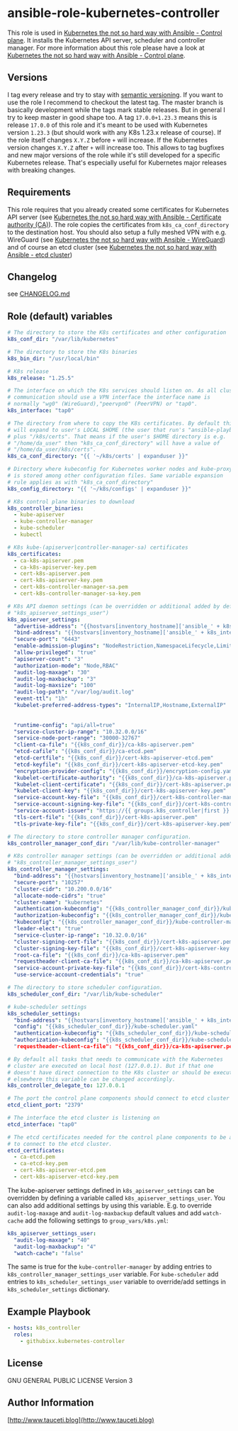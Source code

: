 ansible-role-kubernetes-controller
==================================

This role is used in [Kubernetes the not so hard way with Ansible - Control plane](https://www.tauceti.blog/post/kubernetes-the-not-so-hard-way-with-ansible-control-plane/). It installs the Kubernetes API server, scheduler and controller manager. For more information about this role please have a look at [Kubernetes the not so hard way with Ansible - Control plane](https://www.tauceti.blog/post/kubernetes-the-not-so-hard-way-with-ansible-control-plane/).

Versions
--------

I tag every release and try to stay with [semantic versioning](http://semver.org). If you want to use the role I recommend to checkout the latest tag. The master branch is basically development while the tags mark stable releases. But in general I try to keep master in good shape too. A tag `17.0.0+1.23.3` means this is release `17.0.0` of this role and it's meant to be used with Kubernetes version `1.23.3` (but should work with any K8s 1.23.x release of course). If the role itself changes `X.Y.Z` before `+` will increase. If the Kubernetes version changes `X.Y.Z` after `+` will increase too. This allows to tag bugfixes and new major versions of the role while it's still developed for a specific Kubernetes release. That's especially useful for Kubernetes major releases with breaking changes.

Requirements
------------

This role requires that you already created some certificates for Kubernetes API server (see [Kubernetes the not so hard way with Ansible - Certificate authority (CA)](https://www.tauceti.blog/post/kubernetes-the-not-so-hard-way-with-ansible-certificate-authority/)). The role copies the certificates from `k8s_ca_conf_directory` to the destination host. You should also setup a fully meshed VPN with e.g. WireGuard (see [Kubernetes the not so hard way with Ansible - WireGuard](https://www.tauceti.blog/post/kubernetes-the-not-so-hard-way-with-ansible-wireguard/)) and of course an etcd cluster (see [Kubernetes the not so hard way with Ansible - etcd cluster](https://www.tauceti.blog/post/kubernetes-the-not-so-hard-way-with-ansible-etcd/))

Changelog
---------

see [CHANGELOG.md](https://github.com/githubixx/ansible-role-kubernetes-controller/blob/master/CHANGELOG.md)

Role (default) variables
------------------------

```yaml
# The directory to store the K8s certificates and other configuration
k8s_conf_dir: "/var/lib/kubernetes"

# The directory to store the K8s binaries
k8s_bin_dir: "/usr/local/bin"

# K8s release
k8s_release: "1.25.5"

# The interface on which the K8s services should listen on. As all cluster
# communication should use a VPN interface the interface name is
# normally "wg0" (WireGuard),"peervpn0" (PeerVPN) or "tap0".
k8s_interface: "tap0"

# The directory from where to copy the K8s certificates. By default this
# will expand to user's LOCAL $HOME (the user that run's "ansible-playbook ..."
# plus "/k8s/certs". That means if the user's $HOME directory is e.g.
# "/home/da_user" then "k8s_ca_conf_directory" will have a value of
# "/home/da_user/k8s/certs".
k8s_ca_conf_directory: "{{ '~/k8s/certs' | expanduser }}"

# Directory where kubeconfig for Kubernetes worker nodes and kube-proxy
# is stored among other configuration files. Same variable expansion
# rule applies as with "k8s_ca_conf_directory"
k8s_config_directory: "{{ '~/k8s/configs' | expanduser }}"

# K8s control plane binaries to download
k8s_controller_binaries:
  - kube-apiserver
  - kube-controller-manager
  - kube-scheduler
  - kubectl

# K8s kube-(apiserver|controller-manager-sa) certificates
k8s_certificates:
  - ca-k8s-apiserver.pem
  - ca-k8s-apiserver-key.pem
  - cert-k8s-apiserver.pem
  - cert-k8s-apiserver-key.pem
  - cert-k8s-controller-manager-sa.pem
  - cert-k8s-controller-manager-sa-key.pem

# K8s API daemon settings (can be overridden or additional added by defining
# "k8s_apiserver_settings_user")
k8s_apiserver_settings:
  "advertise-address": "{{hostvars[inventory_hostname]['ansible_' + k8s_interface].ipv4.address}}"
  "bind-address": "{{hostvars[inventory_hostname]['ansible_' + k8s_interface].ipv4.address}}"
  "secure-port": "6443"
  "enable-admission-plugins": "NodeRestriction,NamespaceLifecycle,LimitRanger,ServiceAccount,TaintNodesByCondition,Priority,DefaultTolerationSeconds,DefaultStorageClass,PersistentVolumeClaimResize,MutatingAdmissionWebhook,ValidatingAdmissionWebhook,ResourceQuota"
  "allow-privileged": "true"
  "apiserver-count": "3"
  "authorization-mode": "Node,RBAC"
  "audit-log-maxage": "30"
  "audit-log-maxbackup": "3"
  "audit-log-maxsize": "100"
  "audit-log-path": "/var/log/audit.log"
  "event-ttl": "1h"
  "kubelet-preferred-address-types": "InternalIP,Hostname,ExternalIP"  # "--kubelet-preferred-address-types" defaults to:
                                                                       # "Hostname,InternalDNS,InternalIP,ExternalDNS,ExternalIP"
                                                                       # Needs to be changed to make "kubectl logs" and "kubectl exec" work.
  "runtime-config": "api/all=true"
  "service-cluster-ip-range": "10.32.0.0/16"
  "service-node-port-range": "30000-32767"
  "client-ca-file": "{{k8s_conf_dir}}/ca-k8s-apiserver.pem"
  "etcd-cafile": "{{k8s_conf_dir}}/ca-etcd.pem"
  "etcd-certfile": "{{k8s_conf_dir}}/cert-k8s-apiserver-etcd.pem"
  "etcd-keyfile": "{{k8s_conf_dir}}/cert-k8s-apiserver-etcd-key.pem"
  "encryption-provider-config": "{{k8s_conf_dir}}/encryption-config.yaml"
  "kubelet-certificate-authority": "{{k8s_conf_dir}}/ca-k8s-apiserver.pem"
  "kubelet-client-certificate": "{{k8s_conf_dir}}/cert-k8s-apiserver.pem"
  "kubelet-client-key": "{{k8s_conf_dir}}/cert-k8s-apiserver-key.pem"
  "service-account-key-file": "{{k8s_conf_dir}}/cert-k8s-controller-manager-sa.pem"
  "service-account-signing-key-file": "{{k8s_conf_dir}}/cert-k8s-controller-manager-sa-key.pem"
  "service-account-issuer": "https://{{ groups.k8s_controller|first }}:6443"
  "tls-cert-file": "{{k8s_conf_dir}}/cert-k8s-apiserver.pem"
  "tls-private-key-file": "{{k8s_conf_dir}}/cert-k8s-apiserver-key.pem"

# The directory to store controller manager configuration.
k8s_controller_manager_conf_dir: "/var/lib/kube-controller-manager"

# K8s controller manager settings (can be overridden or additional added by defining
# "k8s_controller_manager_settings_user")
k8s_controller_manager_settings:
  "bind-address": "{{hostvars[inventory_hostname]['ansible_' + k8s_interface].ipv4.address}}"
  "secure-port": "10257"
  "cluster-cidr": "10.200.0.0/16"
  "allocate-node-cidrs": "true"
  "cluster-name": "kubernetes"
  "authentication-kubeconfig": "{{k8s_controller_manager_conf_dir}}/kube-controller-manager.kubeconfig"
  "authorization-kubeconfig": "{{k8s_controller_manager_conf_dir}}/kube-controller-manager.kubeconfig"
  "kubeconfig": "{{k8s_controller_manager_conf_dir}}/kube-controller-manager.kubeconfig"
  "leader-elect": "true"
  "service-cluster-ip-range": "10.32.0.0/16"
  "cluster-signing-cert-file": "{{k8s_conf_dir}}/cert-k8s-apiserver.pem"
  "cluster-signing-key-file": "{{k8s_conf_dir}}/cert-k8s-apiserver-key.pem"
  "root-ca-file": "{{k8s_conf_dir}}/ca-k8s-apiserver.pem"
  "requestheader-client-ca-file": "{{k8s_conf_dir}}/ca-k8s-apiserver.pem"
  "service-account-private-key-file": "{{k8s_conf_dir}}/cert-k8s-controller-manager-sa-key.pem"
  "use-service-account-credentials": "true"

# The directory to store scheduler configuration.
k8s_scheduler_conf_dir: "/var/lib/kube-scheduler"

# kube-scheduler settings
k8s_scheduler_settings:
  "bind-address": "{{hostvars[inventory_hostname]['ansible_' + k8s_interface].ipv4.address}}"
  "config": "{{k8s_scheduler_conf_dir}}/kube-scheduler.yaml"
  "authentication-kubeconfig": "{{k8s_scheduler_conf_dir}}/kube-scheduler.kubeconfig"
  "authorization-kubeconfig": "{{k8s_scheduler_conf_dir}}/kube-scheduler.kubeconfig
  "requestheader-client-ca-file": "{{k8s_conf_dir}}/ca-k8s-apiserver.pem"

# By default all tasks that needs to communicate with the Kubernetes
# cluster are executed on local host (127.0.0.1). But if that one
# doesn't have direct connection to the K8s cluster or should be executed
# elsewhere this variable can be changed accordingly.
k8s_controller_delegate_to: 127.0.0.1

# The port the control plane components should connect to etcd cluster
etcd_client_port: "2379"

# The interface the etcd cluster is listening on
etcd_interface: "tap0"

# The etcd certificates needed for the control plane components to be able
# to connect to the etcd cluster.
etcd_certificates:
  - ca-etcd.pem
  - ca-etcd-key.pem
  - cert-k8s-apiserver-etcd.pem
  - cert-k8s-apiserver-etcd-key.pem
```

The kube-apiserver settings defined in `k8s_apiserver_settings` can be overridden by defining a variable called `k8s_apiserver_settings_user`. You can also add additional settings by using this variable. E.g. to override `audit-log-maxage` and `audit-log-maxbackup` default values and add `watch-cache` add the following settings to `group_vars/k8s.yml`:

```yaml
k8s_apiserver_settings_user:
  "audit-log-maxage": "40"
  "audit-log-maxbackup": "4"
  "watch-cache": "false"
```

The same is true for the `kube-controller-manager` by adding entries to `k8s_controller_manager_settings_user` variable. For `kube-scheduler` add entries to `k8s_scheduler_settings_user` variable to override/add settings in `k8s_scheduler_settings` dictionary.

Example Playbook
----------------

```yaml
- hosts: k8s_controller
  roles:
    - githubixx.kubernetes-controller
```

License
-------

GNU GENERAL PUBLIC LICENSE Version 3

Author Information
------------------

[http://www.tauceti.blog](http://www.tauceti.blog)
